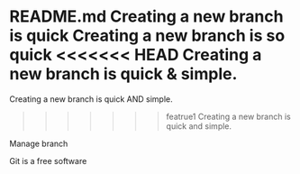 README.md
Creating a new branch is quick
Creating a new branch is so quick
<<<<<<< HEAD
Creating a new branch is quick & simple.
=======
Creating a new branch is quick AND simple.
>>>>>>> featrue1
Creating a new branch is quick and simple.

Manage branch

Git is a free software
